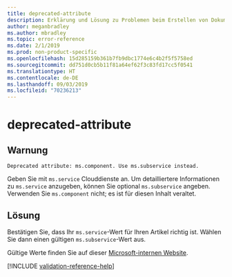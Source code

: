 ```yaml
---
title: deprecated-attribute
description: Erklärung und Lösung zu Problemen beim Erstellen von Dokumentationsartikeln – deprecated-attribute
author: meganbradley
ms.author: mbradley
ms.topic: error-reference
ms.date: 2/1/2019
ms.prod: non-product-specific
ms.openlocfilehash: 15d285159b361b7fb9dbc1774e6c4b2f5f5758ed
ms.sourcegitcommit: dd751d0cb5b11f81a64ef62f3c83fd17cc5f0541
ms.translationtype: HT
ms.contentlocale: de-DE
ms.lasthandoff: 09/03/2019
ms.locfileid: "70236213"
---
```

# <a name="deprecated-attribute"></a>deprecated-attribute

## <a name="warning"></a>Warnung

`Deprecated attribute: ms.component. Use ms.subservice instead.`

Geben Sie mit `ms.service` Clouddienste an. Um detailliertere Informationen zu `ms.service` anzugeben, können Sie optional `ms.subservice` angeben. Verwenden Sie `ms.component` nicht; es ist für diesen Inhalt veraltet.

## <a name="resolution"></a>Lösung

Bestätigen Sie, dass Ihr `ms.service`-Wert für Ihren Artikel richtig ist. Wählen Sie dann einen gültigen `ms.subservice`-Wert aus.

Gültige Werte finden Sie auf dieser [Microsoft-internen Website](https://docsmetadatatool.azurewebsites.net/allowlists).

<!--make sure to add this file to your includes folder and verify the path-->
[!INCLUDE [validation-reference-help](includes/validation-reference-help.md)]
